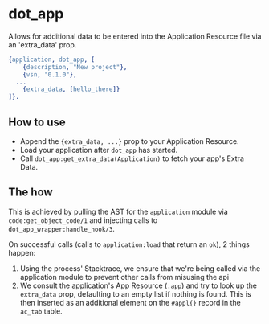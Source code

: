 # dot_app
Allows for additional data to be entered into the Application Resource file via an 'extra_data' prop.

```erlang
{application, dot_app, [
	{description, "New project"},
	{vsn, "0.1.0"},
  ...
	{extra_data, [hello_there]}
]}.
```

## How to use

- Append the `{extra_data, ...}` prop to your Application Resource.
- Load your application after `dot_app` has started.
- Call `dot_app:get_extra_data(Application)` to fetch your app's Extra Data.

## The how

This is achieved by pulling the AST for the `application` module via `code:get_object_code/1` and injecting calls to `dot_app_wrapper:handle_hook/3`.

On successful calls (calls to `application:load` that return an `ok`), 2 things happen:
1. Using the process' Stacktrace, we ensure that we're being called via the application module to prevent other calls from misusing the api
2. We consult the application's App Resource (`.app`) and try to look up the `extra_data` prop, defaulting to an empty list if nothing is found. This is then inserted as an additional element on the `#appl{}` record in the `ac_tab` table.
